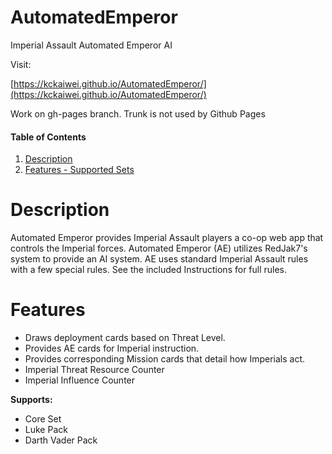 # AutomatedEmperor
Imperial Assault Automated Emperor AI

Visit:

[https://kckaiwei.github.io/AutomatedEmperor/](https://kckaiwei.github.io/AutomatedEmperor/)

Work on gh-pages branch. Trunk is not used by Github Pages

#### Table of Contents

1. [Description](#Description)
2. [Features - Supported Sets](#Features)


# Description

Automated Emperor provides Imperial Assault players a co-op web app that controls the Imperial forces. Automated Emperor (AE) utilizes RedJak7's system to provide an AI system. AE uses standard Imperial Assault rules with a few special rules. See the included Instructions for full rules.

# Features

- Draws deployment cards based on Threat Level.
- Provides AE cards for Imperial instruction.
- Provides corresponding Mission cards that detail how Imperials act.
- Imperial Threat Resource Counter
- Imperial Influence Counter

**Supports:**
- Core Set
- Luke Pack
- Darth Vader Pack
